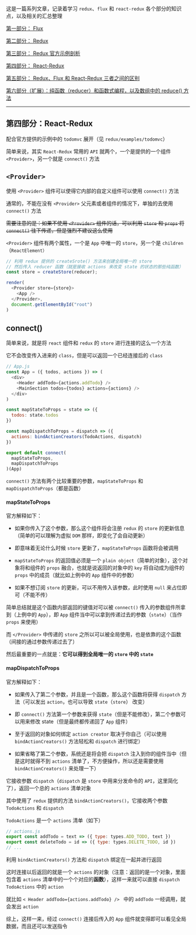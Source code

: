 这是一篇系列文章，记录着学习 `redux`、`flux` 和 `react-redux` 各个部分的知识点，以及相关的汇总整理

[第一部分： Flux](https://github.com/heptaluan/blog/blob/master/backups/react/05.md)

[第二部分： Redux](https://github.com/heptaluan/blog/blob/master/backups/react/06.md)

[第三部分： Redux 官方示例剖析](https://github.com/heptaluan/blog/blob/master/backups/react/07.md)

[第四部分： React-Redux](https://github.com/heptaluan/blog/blob/master/backups/react/08.md)

[第五部分： Redux、Flux 和 React-Redux 三者之间的区别](https://github.com/heptaluan/blog/blob/master/backups/react/09.md)

[第六部分（扩展）：纯函数（reducer）和函数式编程，以及数组中的 reduce() 方法](https://github.com/heptaluan/blog/blob/master/backups/react/10.md)

----


## 第四部分：React-Redux

配合官方提供的示例中的 `todomvc` 展开（见 `redux/examples/todomvc`）

简单来说，其实 `React-Redux` 常用的 `API` 就两个，一个是提供的一个组件 `<Provider>`，另一个就是 `connect()` 方法


## `<Provider>`

使用 `<Provider>` 组件可以使得它内部的自定义组件可以使用 `connect()` 方法

通常的，不能在没有 `<Provider>` 父元素或者组件的情况下，单独的去使用 `connect()` 方法

~~需要注意的是：如果不使用 `<Provider>` 组件的话，可以利用 `store` 和 `props` 将 `connect()` 往下传递，但是强烈不建议这么使用~~

`<Provider>` 组件有两个属性，一个是 `App` 中唯一的 `store`，另一个是 `children`（`ReactElement）`


```js
// 利用 redux 提供的 createSrote() 方法来创建全局唯一的 store
// 然后传入 reducer 函数（就是接收 actions 来改变 state 的状态的那些纯函数）
const store = createStore(reducer);

render(
  <Provider store={store}>
    <App />
  </Provider>,
  document.getElementById("root")
)
```



## connect()

简单来说，就是将 `react` 组件和 `redux` 的 `store` 进行连接的这么一个方法

它不会改变传入进来的 `class`，但是可以返回一个已经连接后的 `class`

```js
// App.js
const App = ({ todos, actions }) => (
  <div>
    <Header addTodo={actions.addTodo} />
    <MainSection todos={todos} actions={actions} />
  </div>
)

const mapStateToProps = state => ({
  todos: state.todos
})

const mapDispatchToProps = dispatch => ({
  actions: bindActionCreators(TodoActions, dispatch)
})

export default connect(
  mapStateToProps,
  mapDispatchToProps
)(App)
```

`connect()` 方法有两个比较重要的参数，`mapStateToProps` 和 `mapDispatchToProps`（都是函数）

#### mapStateToProps


官方解释如下：

* 如果你传入了这个参数，那么这个组件将会注册 `redux` 的 `store` 的更新信息（简单的可以理解为虚拟 `DOM` 那样，即变化了会自动更新）

* 即意味着无论什么时候 `store` 更新了，`mapStateToProps` 函数将会被调用

* `mapStateToProps` 的返回值必须是一个 `plain object`（简单的对象），这个对象将和组件的 `props` 融合，也就是说返回的对象中的 `key` 将自动成为组件的 `props` 中的成员（就比如上例中的 `App` 组件中的参数）

* 如果不想订阅 `store` 的更新，可以不用传入该参数，此时使用 `null` 来占位即可（不能不传）

简单总结就是这个函数内部返回的键值对可以被 `connect()` 传入的参数组件所拿到（上例中的 `App`），即 `App` 组件当中可以拿到传递过去的参数（`state`）（当作 `props` 来使用）

而 `</Provider>` 中传递的 `store` 之所以可以被全局使用，也是依靠的这个函数（间接的通过参数传递过去了）

然后最重要的一点就是：**它可以得到全局唯一的 `store` 中的 `state`**




#### mapDispatchToProps

官方解释如下：

* 如果传入了第二个参数，并且是一个函数，那么这个函数将获得 `dispatch` 方法（可以发出 `action`，也可以导致 `state`（`store`） 改变）

* 即 `connect()` 方法第一个参数来获得 `state`（但是不能修改），第二个参数可以用来修改 state（但是最终都传递回了 `App` 组件）

* 至于返回的对象如何绑定 `action creator` 取决于你自己（可以使用 `bindActionCreators()` 方法轻松和 `dispatch` 进行绑定）

* 如果省略了第二个参数，系统还是将会把 `dispatch` 注入到你的组件当中（但是这时就得不到 `actions` 清单了，不方便操作，所以还是需要使用 `bindActionCreators()` 来处理一下）

它接收参数 `dispatch`（`dispatch` 是 `store` 中用来分发命令的 `API`，这里简化了），返回一个总的 `actions` 清单对象

其中使用了 `redux` 提供的方法 `bindActionCreators()`，它接收两个参数 `TodoActions` 和 `dispatch`

`TodoActions` 是一个 `actions` 清单（如下）

```js
// actions.js
export const addTodo = text => ({ type: types.ADD_TODO, text })
export const deleteTodo = id => ({ type: types.DELETE_TODO, id })
// ...
```

利用 `bindActionCreators()` 方法和 `dispatch` 绑定在一起并进行返回

这时连接以后返回的就是一个 `actions` 的对象（注意：返回的是一个对象，里面包含着 `actions` 清单中的一个个对应的**函数**），这样一来就可以直接 `dispatch` `TodoActions` 中的 `action`

就比如 `< Header addTodo={actions.addTodo} /> ` 中的 `addTodo` 一经调用，就会发出 `action`

综上，这样一来，经过 `connect()` 连接后传入的 `App` 组件就变得即可以看见全局数据，而且还可以发送指令

